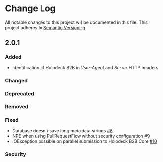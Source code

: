 # Change Log
All notable changes to this project will be documented in this file.
This project adheres to [Semantic Versioning](http://semver.org/).

## 2.0.1
### Added
* Identification of Holodeck B2B in _User-Agent_ and _Server_ HTTP headers

### Changed

### Deprecated 

### Removed 

### Fixed 
* Database doesn't save long meta data strings [#8](https://github.com/holodeck-b2b/Holodeck-B2B/issues/8)
* NPE when using PullRequestFlow without security configuration [#9](https://github.com/holodeck-b2b/Holodeck-B2B/issues/9)  
* IOException possible on parallel submission to Holodeck B2B Core [#10](https://github.com/holodeck-b2b/Holodeck-B2B/issues/10)  

### Security

